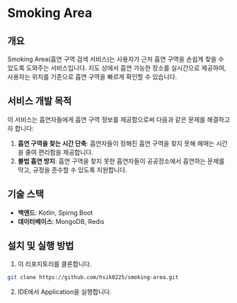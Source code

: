 # Smoking Area
## 개요
Smoking Area(흡연 구역 검색 서비스)는 사용자가 근처 흡연 구역을 손쉽게 찾을 수 있도록 도와주는 서비스입니다. 
지도 상에서 흡연 가능한 장소를 실시간으로 제공하여, 사용자는 위치를 기준으로 흡연 구역을 빠르게 확인할 수 있습니다.

## 서비스 개발 목적
이 서비스는 흡연자들에게 흡연 구역 정보를 제공함으로써 다음과 같은 문제를 해결하고자 합니다:
1. **흡연 구역을 찾는 시간 단축**: 흡연자들이 정해진 흡연 구역을 찾지 못해 헤매는 시간을 줄여 편리함을 제공합니다.
2. **불법 흡연 방지**: 흡연 구역을 찾지 못한 흡연자들이 공공장소에서 흡연하는 문제를 막고, 규정을 준수할 수 있도록 지원합니다.

## 기술 스택
- **백엔드**: Kotlin, Spirng Boot 
- **데이터베이스**: MongoDB, Redis

## 설치 및 실행 방법
1. 이 리포지토리를 클론합니다.
```bash
git clone https://github.com/hsik0225/smoking-area.git
```

2. IDE에서 Application을 실행합니다.

